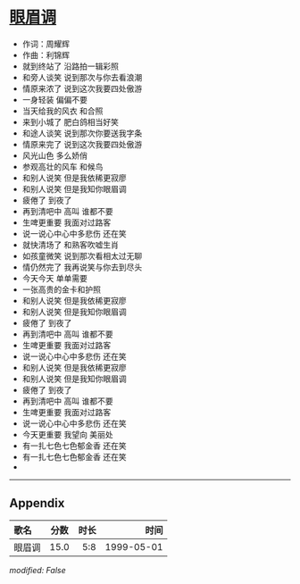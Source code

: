 # [眼眉调](https://music.163.com/song?id=26075141)

* 作词：周耀辉
* 作曲：利锦辉
* 就到终站了 沿路拍一辑彩照
* 和旁人谈笑 说到那次与你去看浪潮
* 情原来浓了 说到这次我要四处傲游
* 一身轻装 偏偏不要
* 当天给我的风衣 和合照
* 来到小城了 肥白鸽相当好笑
* 和途人谈笑 说到那次你要送我字条
* 情原来完了 说到这次我要四处傲游
* 风光山色 多么娇俏
* 参观高壮的风车 和候鸟
* 和别人说笑 但是我依稀更寂廖
* 和别人说笑 但是我知你眼眉调
* 疲倦了 到夜了
* 再到清吧中 高叫 谁都不要
* 生啤更重要 我面对过路客
* 说一说心中心中多悲伤 还在笑
* 就快清场了 和熟客吹嘘生肖
* 如孩童微笑 说到那次看相太过无聊
* 情仍然完了 我再说笑与你去到尽头
* 今天今天 单单需要
* 一张高贵的金卡和护照
* 和别人说笑 但是我依稀更寂廖
* 和别人说笑 但是我知你眼眉调
* 疲倦了 到夜了
* 再到清吧中 高叫 谁都不要
* 生啤更重要   我面对过路客
* 说一说心中心中多悲伤 还在笑
* 和别人说笑 但是我依稀更寂廖
* 和别人说笑 但是我知你眼眉调
* 疲倦了 到夜了
* 再到清吧中 高叫 谁都不要
* 生啤更重要   我面对过路客
* 说一说心中心中多悲伤 还在笑
* 今天更重要 我望向 美丽处
* 有一扎七色七色郁金香 还在笑
* 有一扎七色七色郁金香 还在笑
* 


---

## Appendix

|歌名|分数|时长|时间|
|:---|:---:|---:|---:|
|眼眉调|15.0|5:8|1999-05-01

*modified: False*